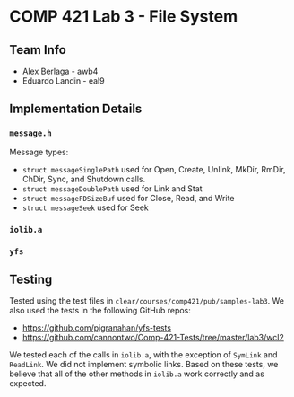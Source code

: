 # COMP 421 Lab 3 - File System

## Team Info
- Alex Berlaga - awb4
- Eduardo Landin - eal9

## Implementation Details

### `message.h`
Message types:
- `struct messageSinglePath` used for Open, Create, Unlink, MkDir, RmDir, ChDir, Sync, and Shutdown calls.
- `struct messageDoublePath` used for Link and Stat
- `struct messageFDSizeBuf` used for Close, Read, and Write
- `struct messageSeek` used for Seek

### `iolib.a`

### `yfs`


## Testing

Tested using the test files in `clear/courses/comp421/pub/samples-lab3`. We also used the tests in the following GitHub repos: 
- https://github.com/pjgranahan/yfs-tests 
- https://github.com/cannontwo/Comp-421-Tests/tree/master/lab3/wcl2

We tested each of the calls in `iolib.a`, with the exception of `SymLink` and `ReadLink`. We did not implement symbolic links. Based on these tests, we believe that all of the other methods in `iolib.a` work correctly and as expected. 
